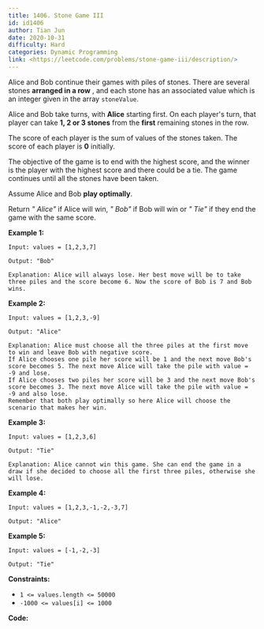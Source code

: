 ```yaml
---
title: 1406. Stone Game III
id: id1406
author: Tian Jun
date: 2020-10-31
difficulty: Hard
categories: Dynamic Programming
link: <https://leetcode.com/problems/stone-game-iii/description/>
---
```


Alice and Bob continue their games with piles of stones. There are several
stones  **arranged in a row** , and each stone has an associated value which
is an integer given in the array `stoneValue`.

Alice and Bob take turns, with **Alice** starting first. On each player's
turn, that player can take **1, 2 or 3 stones**  from the **first** remaining
stones in the row.

The score of each player is the sum of values of the stones taken. The score
of each player is **0**  initially.

The objective of the game is to end with the highest score, and the winner is
the player with the highest score and there could be a tie. The game continues
until all the stones have been taken.

Assume Alice and Bob  **play optimally**.

Return _" Alice"_ if Alice will win, _" Bob"_ if Bob will win or _" Tie"_ if
they end the game with the same score.



**Example 1:**
            
	Input: values = [1,2,3,7]    
	Output: "Bob"    
	Explanation: Alice will always lose. Her best move will be to take three piles and the score become 6. Now the score of Bob is 7 and Bob wins.    

**Example 2:**
            
	Input: values = [1,2,3,-9]    
	Output: "Alice"    
	Explanation: Alice must choose all the three piles at the first move to win and leave Bob with negative score.    If Alice chooses one pile her score will be 1 and the next move Bob's score becomes 5. The next move Alice will take the pile with value = -9 and lose.    If Alice chooses two piles her score will be 3 and the next move Bob's score becomes 3. The next move Alice will take the pile with value = -9 and also lose.    Remember that both play optimally so here Alice will choose the scenario that makes her win.    

**Example 3:**
            
	Input: values = [1,2,3,6]    
	Output: "Tie"    
	Explanation: Alice cannot win this game. She can end the game in a draw if she decided to choose all the first three piles, otherwise she will lose.    

**Example 4:**
            
	Input: values = [1,2,3,-1,-2,-3,7]    
	Output: "Alice"    

**Example 5:**
            
	Input: values = [-1,-2,-3]    
	Output: "Tie"    



**Constraints:**

  * `1 <= values.length <= 50000`
  * `-1000 <= values[i] <= 1000`


**Code:**
